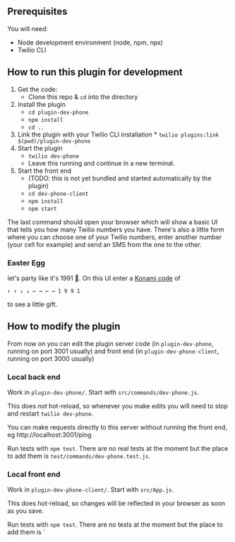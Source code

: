 
## Prerequisites

You will need:
 - Node development environment (node, npm, npx)
 - Twilio CLI

## How to run this plugin for development

  1. Get the code:
     * Clone this repo & `cd` into the directory
  1. Install the plugin
     * `cd plugin-dev-phone`
     * `npm install`
     * `cd ..`
  1.  Link the plugin with your Twilio CLI installation
     * `twilio plugins:link $(pwd)/plugin-dev-phone`
  1. Start the plugin
     * `twilio dev-phone`
     * Leave this running and continue in a new terminal.
  1. Start the front end
     * (TODO: this is not yet bundled and started automatically by the plugin)
     * `cd dev-phone-client`
     * `npm install`
     * `npm start`

The last command should open your browser which will show a basic UI that tells you how many Twilio numbers you have. There's also a little form where you can choose one of your Twilio numbers, enter another number (your cell for example) and send an SMS from the one to the other.

### Easter Egg
 let's party like it's 1991 🎉. On this UI enter a [Konami code](https://en.wikipedia.org/wiki/Konami_Code) of

    ↑ ↑ ↓ ↓ ← → ← → 1 9 9 1

to see a little gift.

## How to modify the plugin

From now on you can edit the plugin server code (in `plugin-dev-phone`, running on port 3001 usually) and front end (in `plugin-dev-phone-client`, running on port 3000 usually)

### Local back end

Work in `plugin-dev-phone/`. Start with `src/commands/dev-phone.js`.

This does _not_ hot-reload, so whenever you make edits you will need to stop and restart `twilio dev-phone`.

You can make requests directly to this server without running the front end, eg http://localhost:3001/ping

Run tests with `npm test`. There are no real tests at the moment but the place to add them is `test/commands/dev-phone.test.js`.

### Local front end

Work in `plugin-dev-phone-client/`. Start with `src/App.js`.

This does hot-reload, so changes will be reflected in your browser as soon as you save.

Run tests with `npm test`. There are no tests at the moment but the place to add them is `